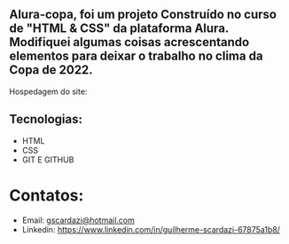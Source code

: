

<h2> Alura-copa, foi um projeto Construído no curso de "HTML & CSS" da plataforma Alura. Modifiquei algumas coisas acrescentando elementos  para deixar o trabalho no 
clima da Copa de 2022.</h2>
Hospedagem do site:



## Tecnologias:
- HTML
- CSS
- GIT E GITHUB 
# Contatos:
- Email: gscardazi@hotmail.com
- Linkedin: https://www.linkedin.com/in/guilherme-scardazi-67875a1b8/
